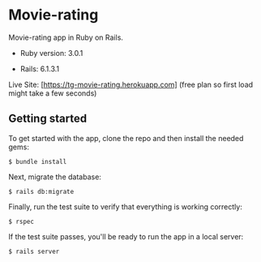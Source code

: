 # Movie-rating

Movie-rating app in Ruby on Rails.

* Ruby version: 3.0.1

* Rails: 6.1.3.1

Live Site: [https://tg-movie-rating.herokuapp.com]
(free plan so first load might take a few seconds)
## Getting started

To get started with the app, clone the repo and then install the needed gems:

```
$ bundle install 
```

Next, migrate the database:

```
$ rails db:migrate
```

Finally, run the test suite to verify that everything is working correctly:

```
$ rspec
```

If the test suite passes, you'll be ready to run the app in a local server:

```
$ rails server
```
